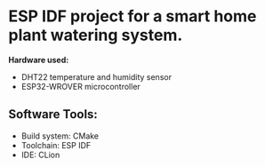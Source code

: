 # ESP IDF project for a smart home plant watering system.

**Hardware used:**
* DHT22 temperature and humidity sensor
* ESP32-WROVER microcontroller

## Software Tools:
* Build system: CMake
* Toolchain: ESP IDF
* IDE: CLion

